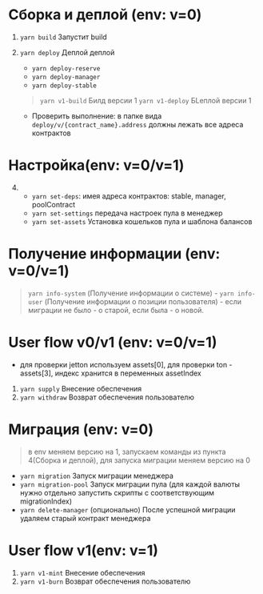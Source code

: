 
# Сборка и деплой (env: v=0)
1. `yarn build` Запустит build 
2. `yarn deploy` Деплой деплой
    - `yarn deploy-reserve`
    - `yarn deploy-manager`
    - `yarn deploy-stable`
    > `yarn v1-build` Билд версии 1
    > `yarn v1-deploy` БLеплой версии 1

    * Проверить выполнение: в папке вида `deploy/v/{contract_name}.address` должны лежать все адреса контрактов

# Настройка(env: v=0/v=1)
4. 
    - `yarn set-deps`: имея адреса контрактов: stable, manager, poolContract
    - `yarn set-settings` передача настроек пула в менеджер
    - `yarn set-assets` Установка кошельков пула и шаблона балансов

# Получение информации (env: v=0/v=1)
> `yarn info-system` (Получение информации о системе) -
> `yarn info-user` (Получение информации о позиции пользователя) - если миграции не было - о старой, если была - о новой. 

# User flow v0/v1 (env: v=0/v=1)
  - для проверки jetton используем assets[0], для проверки ton - assets[3], индекс хранится в переменных assetIndex 
1. `yarn supply` Внесение обеспечения
2. `yarn withdraw` Возврат обеспечения пользователю

# Миграция (env: v=0)
> в env меняем версию на 1, запускаем команды из пункта 4(Сборка и деплой), для запуска миграции меняем версию на 0
 - `yarn migration` Запуск миграции менеджера
 - `yarn migration-pool` Запуск миграции пула (для каждой валюты нужно отдельно запустить скрипты с соответствующим      migrationIndex)
 - `yarn delete-manager` (опционально) После успешной миграции удаляем старый контракт менеджера

# User flow v1(env: v=1)
1. `yarn v1-mint` Внесение обеспечения
2. `yarn v1-burn` Возврат обеспечения пользователю

